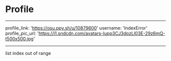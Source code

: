 # Profile

---

profile_link: 'https://osu.ppy.sh/u/10879600'
username: 'IndexError'
profile_pic_url: 'https://i1.sndcdn.com/avatars-Iupp3CJ3dozLl03E-29z6mQ-t500x500.jpg'

---

list index out of range